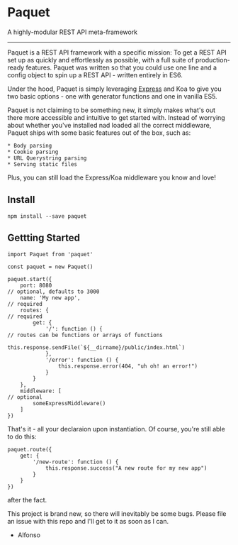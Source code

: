 # Paquet

A highly-modular REST API meta-framework

---

Paquet is a REST API framework with a specific mission: To get a REST API set up as quickly and effortlessly as possible, with a full suite of production-ready features. Paquet was written so that you could use one line and a config object to spin up a REST API - written entirely in ES6.

Under the hood, Paquet is simply leveraging [Express](https://expressjs.com) and Koa to give you two basic options - one with generator functions and one in vanilla ES5. 

Paquet is not claiming to be something new, it simply makes what's out there more accessible and intuitive to get started with. Instead of worrying about whether you've installed nad loaded all the correct middleware, Paquet ships with some basic features out of the box, such as: 

	* Body parsing
	* Cookie parsing
	* URL Querystring parsing
	* Serving static files

Plus, you can still load the Express/Koa middleware you know and love!

## Install

```
npm install --save paquet
```

## Gettting Started

```
import Paquet from 'paquet'

const paquet = new Paquet()

paquet.start({
	port: 8080 																// optional, defaults to 3000
	name: 'My new app',														// required
	routes: {																// required
		get: {
			'/': function () { 												// routes can be functions or arrays of functions
				this.response.sendFile(`${__dirname}/public/index.html`) 
			},
			'/error': function () {
				this.response.error(404, "uh oh! an error!")
			}
		}
	},
	middleware: [															// optional
		someExpressMiddleware()
	]
})
```

That's it - all your declaraion upon instantiation. Of course, you're still able to do this: 

```
paquet.route({ 
	get: {
		'/new-route': function () {
			this.response.success("A new route for my new app")
		}
	}
})
```

after the fact.

This project is brand new, so there will inevitably be some bugs. Please file an issue with this repo and I'll get to it as soon as I can. 

- Alfonso
